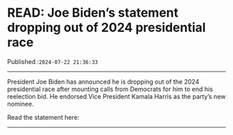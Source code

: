# READ: Joe Biden’s statement dropping out of 2024 presidential race

Published :`2024-07-22 21:36:33`

---

President Joe Biden has announced he is dropping out of the 2024 presidential race after mounting calls from Democrats for him to end his reelection bid. He endorsed Vice President Kamala Harris as the party’s new nominee.

Read the statement here:

---

